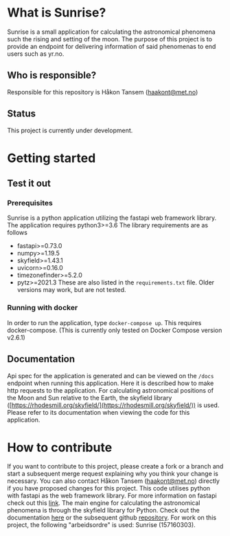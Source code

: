 # What is Sunrise?
Sunrise is a small application for calculating the astronomical phenomena such the rising and setting of the moon.
The purpose of this project is to provide an endpoint for delivering information of said phenomenas to end users such as yr.no.

## Who is responsible?
Responsible for this repository is Håkon Tansem (haakont@met.no)

## Status
This project is currently under development.

# Getting started

## Test it out
### Prerequisites
Sunrise is a python application utilizing the fastapi web framework library.
The application requires python3>=3.6
The library requirements are as follows
- fastapi>=0.73.0
- numpy>=1.19.5
- skyfield>=1.43.1
- uvicorn>=0.16.0
- timezonefinder>=5.2.0
- pytz>=2021.3
These are also listed in the `requirements.txt` file.
Older versions may work, but are not tested.

### Running with docker
In order to run the application, type `docker-compose up`.
This requires docker-compose. (This is currently only tested on Docker Compose version v2.6.1)


## Documentation
Api spec for the application is generated and can be viewed on the `/docs` endpoint when running this application. Here it is described how to make http requests to the application.
For calculating astronomical positions of the Moon and Sun relative to the Earth, the skyfield library ([https://rhodesmill.org/skyfield/](https://rhodesmill.org/skyfield/)) is used. Please refer to
its documentation when viewing the code for this application.  

# How to contribute
If you want to contribute to this project, please create a fork or a branch and start a subsequent merge request explaining why you think your change is necessary.
You can also contact Håkon Tansem (haakont@met.no) directly if you have proposed changes for this project.
This code utilises python with fastapi as the web framework library. For more information on fastapi check out this [link](https://fastapi.tiangolo.com/).
The main engine for calculating the astronomical phenomena is through the skyfield library for Python. Check out the documentation [here](https://rhodesmill.org/skyfield/) or the subsequent github [repository](https://github.com/skyfielders/python-skyfield).
For work on this project, the following "arbeidsordre" is used: Sunrise (157160303).
